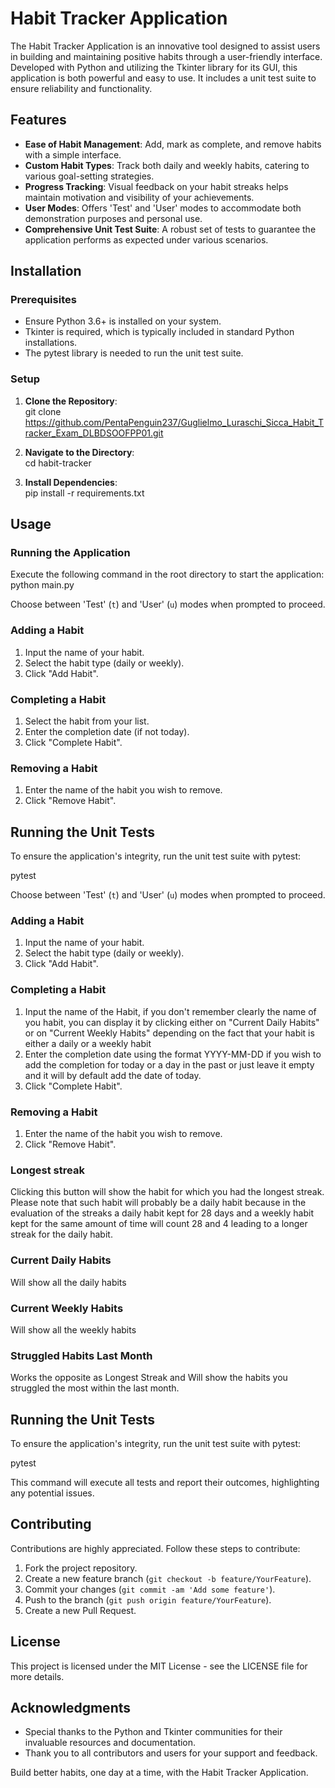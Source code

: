 # Habit Tracker Application

The Habit Tracker Application is an innovative tool designed to assist users in building and maintaining positive habits through a user-friendly interface. Developed with Python and utilizing the Tkinter library for its GUI, this application is both powerful and easy to use. It includes a unit test suite to ensure reliability and functionality.

## Features

- **Ease of Habit Management**: Add, mark as complete, and remove habits with a simple interface.
- **Custom Habit Types**: Track both daily and weekly habits, catering to various goal-setting strategies.
- **Progress Tracking**: Visual feedback on your habit streaks helps maintain motivation and visibility of your achievements.
- **User Modes**: Offers 'Test' and 'User' modes to accommodate both demonstration purposes and personal use.
- **Comprehensive Unit Test Suite**: A robust set of tests to guarantee the application performs as expected under various scenarios.

## Installation

### Prerequisites

- Ensure Python 3.6+ is installed on your system.
- Tkinter is required, which is typically included in standard Python installations.
- The pytest library is needed to run the unit test suite.

### Setup

1. **Clone the Repository**:  
git clone https://github.com/PentaPenguin237/Guglielmo_Luraschi_Sicca_Habit_Tracker_Exam_DLBDSOOFPP01.git


2. **Navigate to the Directory**:  
cd habit-tracker


3. **Install Dependencies**:  
pip install -r requirements.txt

## Usage

### Running the Application

Execute the following command in the root directory to start the application:
python main.py

Choose between 'Test' (`t`) and 'User' (`u`) modes when prompted to proceed.

### Adding a Habit

1. Input the name of your habit.
2. Select the habit type (daily or weekly).
3. Click "Add Habit".

### Completing a Habit

1. Select the habit from your list.
2. Enter the completion date (if not today).
3. Click "Complete Habit".

### Removing a Habit

1. Enter the name of the habit you wish to remove.
2. Click "Remove Habit".

## Running the Unit Tests

To ensure the application's integrity, run the unit test suite with pytest:

pytest

Choose between 'Test' (`t`) and 'User' (`u`) modes when prompted to proceed.

### Adding a Habit

1. Input the name of your habit.
2. Select the habit type (daily or weekly).
3. Click "Add Habit".

### Completing a Habit

1. Input the name of the Habit, if you don't remember clearly the name of you habit, you can display it by clicking either on "Current Daily Habits" or on "Current Weekly Habits" depending on the fact that your habit is either a daily or a weekly habit
2. Enter the completion date using the format YYYY-MM-DD if you wish to add the completion for today or a day in the past or just leave it empty and it will by default add the date of today.
3. Click "Complete Habit".

### Removing a Habit

1. Enter the name of the habit you wish to remove.
2. Click "Remove Habit".

### Longest streak

Clicking this button will show the habit for which you had the longest streak. Please note that such habit will probably be a daily habit because in the evaluation of the streaks a daily habit kept for 28 days and a weekly habit kept for the same amount of time will count 28 and 4 leading to a longer streak for the daily habit.

### Current Daily Habits

Will show all the daily habits

### Current Weekly Habits

Will show all the weekly habits

### Struggled Habits Last Month

Works the opposite as Longest Streak and Will show the habits you struggled the most within the last month.

## Running the Unit Tests

To ensure the application's integrity, run the unit test suite with pytest:

pytest

This command will execute all tests and report their outcomes, highlighting any potential issues.

## Contributing

Contributions are highly appreciated. Follow these steps to contribute:

1. Fork the project repository.
2. Create a new feature branch (`git checkout -b feature/YourFeature`).
3. Commit your changes (`git commit -am 'Add some feature'`).
4. Push to the branch (`git push origin feature/YourFeature`).
5. Create a new Pull Request.

## License

This project is licensed under the MIT License - see the LICENSE file for more details.

## Acknowledgments

- Special thanks to the Python and Tkinter communities for their invaluable resources and documentation.
- Thank you to all contributors and users for your support and feedback.

Build better habits, one day at a time, with the Habit Tracker Application.
